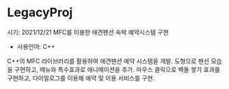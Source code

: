 # LegacyProj

시기: 2021/12/21
MFC를 이용한 애견펜션 숙박 예약시스템 구현

 
   - 사용언어: C++

   C++의 MFC 라이브러리를 활용하여 애견펜션 예약 시스템을 개발. 도형으로 펜션 모습을 구현하고, 메뉴와 특수효과로 애니메이션을 추가.
   마우스 클릭으로 벽돌 쌓기 효과를 구현하고, 다이얼로그를 이용해 예약 및 이용 서비스를 구현.

 
